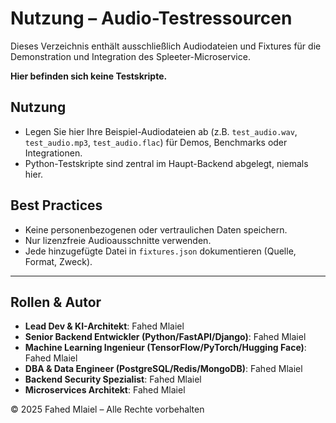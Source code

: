 # Nutzung – Audio-Testressourcen

Dieses Verzeichnis enthält ausschließlich Audiodateien und Fixtures für die Demonstration und Integration des Spleeter-Microservice.

**Hier befinden sich keine Testskripte.**

## Nutzung
- Legen Sie hier Ihre Beispiel-Audiodateien ab (z.B. `test_audio.wav`, `test_audio.mp3`, `test_audio.flac`) für Demos, Benchmarks oder Integrationen.
- Python-Testskripte sind zentral im Haupt-Backend abgelegt, niemals hier.

## Best Practices
- Keine personenbezogenen oder vertraulichen Daten speichern.
- Nur lizenzfreie Audioausschnitte verwenden.
- Jede hinzugefügte Datei in `fixtures.json` dokumentieren (Quelle, Format, Zweck).

---

## Rollen & Autor
- **Lead Dev & KI-Architekt**: Fahed Mlaiel
- **Senior Backend Entwickler (Python/FastAPI/Django)**: Fahed Mlaiel
- **Machine Learning Ingenieur (TensorFlow/PyTorch/Hugging Face)**: Fahed Mlaiel
- **DBA & Data Engineer (PostgreSQL/Redis/MongoDB)**: Fahed Mlaiel
- **Backend Security Spezialist**: Fahed Mlaiel
- **Microservices Architekt**: Fahed Mlaiel

© 2025 Fahed Mlaiel – Alle Rechte vorbehalten
